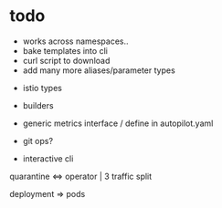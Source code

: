 # todo

* works across namespaces..
* bake templates into cli
* curl script to download
* add many more aliases/parameter types

- istio types
- builders
- generic metrics interface / define in autopilot.yaml

- git ops?

- interactive cli


quarantine <=> operator
|
3 traffic split


deployment => pods


